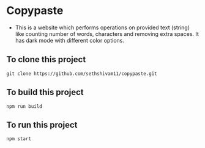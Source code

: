 # Copypaste

- This is a website which performs operations on provided text (string) like counting number of words, characters and removing extra spaces. It has dark mode with different color options.

## To clone this project

`git clone https://github.com/sethshivam11/copypaste.git`

## To build this project

`npm run build`

## To run this project

`npm start`
